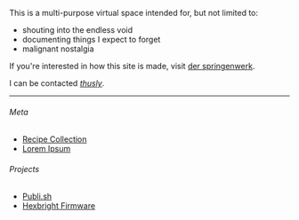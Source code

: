 This is a multi-purpose virtual space intended for, but not limited to:

- shouting into the endless void
- documenting things I expect to forget
- malignant nostalgia

If you're interested in how this site is made, visit [der springenwerk](/meta/der-springenwerk.html).

I can be contacted *[thusly](mailto:jeremy@0x4A.org?subject=Hi!)*.

---

###### Meta
- [Recipe Collection](/meta/recipes.html)
- [Lorem Ipsum](/meta/lorem-ipsum.html)

###### Projects
- [Publi.sh](https://www.github.com/subcurmudgeon/publi.sh)
- [Hexbright Firmware](https://www.github.com/subcurmudgeon/hexbright-firmware)